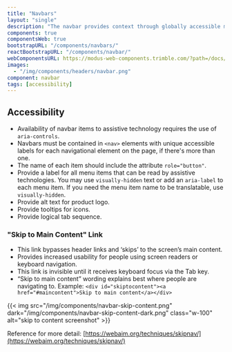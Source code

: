 ```yaml
---
title: "Navbars"
layout: "single"
description: "The navbar provides context through globally accessible menu options."
components: true
componentsWeb: true
bootstrapURL: "/components/navbars/"
reactBootstrapURL: "/components/navbar/"
webComponentsURL: https://modus-web-components.trimble.com/?path=/docs/components-navbar--default
images:
  - "/img/components/headers/navbar.png"
component: navbar
tags: [accessibility]
---
```


## Accessibility

- Availability of navbar items to assistive technology requires the use of `aria-controls`.
- Navbars must be contained in `<nav>` elements with unique accessible labels for each navigational element on the page, if there's more than one.
- The name of each item should include the attribute `role="button"`.
- Provide a label for all menu items that can be read by assistive technologies. You may use `visually-hidden` text or add an `aria-label` to each menu item. If you need the menu item name to be translatable, use `visually-hidden`.
- Provide alt text for product logo.
- Provide tooltips for icons.
- Provide logical tab sequence.

### "Skip to Main Content" Link

- This link bypasses header links and ‘skips’ to the screen’s main content.
- Provides increased usability for people using screen readers or keyboard navigation.
- This link is invisible until it receives keyboard focus via the Tab key.
- “Skip to main content” wording explains best where people are navigating to.
  Example: `<div id="skiptocontent"><a href="#maincontent">Skip to main content</a></div>`

{{< img src="/img/components/navbar-skip-content.png" dark="/img/components/navbar-skip-content-dark.png" class="w-100" alt="skip to content screenshot" >}}

Reference for more detail: [https://webaim.org/techniques/skipnav/](https://webaim.org/techniques/skipnav/)
